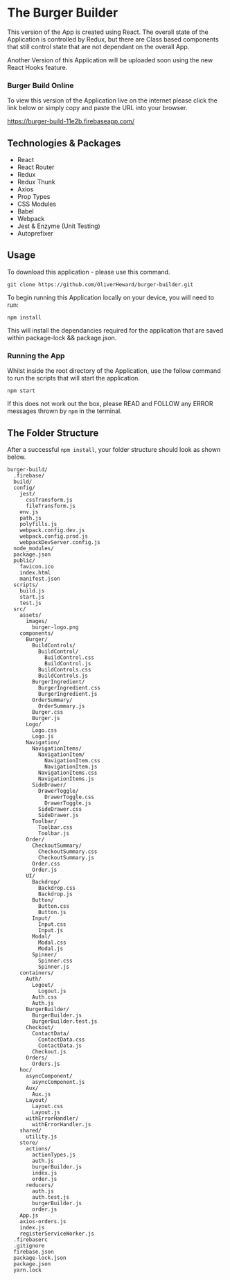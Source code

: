 # The Burger Builder

This version of the App is created using React. The overall state of the Application is controlled by Redux, but there are Class based components that still control state that are not dependant on the overall App.

Another Version of this Application will be uploaded soon using the new React Hooks feature.

### Burger Build Online

To view this version of the Application live on the internet please click the link below or simply copy and paste the URL into your browser.

https://burger-build-11e2b.firebaseapp.com/

## Technologies & Packages

- React
- React Router
- Redux
- Redux Thunk
- Axios
- Prop Types
- CSS Modules
- Babel
- Webpack
- Jest & Enzyme (Unit Testing)
- Autoprefixer

## Usage

To download this application - please use this command.

` git clone https://github.com/OliverHeward/burger-builder.git `

To begin running this Application locally on your device, you will need to run:
```
npm install
```
This will install the dependancies required for the application that are saved within package-lock && package.json.

### Running the App

Whilst inside the root directory of the Application, use the follow command to run the scripts that will start the application.

` npm start `

If this does not work out the box, please READ and FOLLOW any ERROR messages thrown by `npm` in the terminal.

## The Folder Structure

After a successful `npm install`, your folder structure should look as shown below.

```
burger-build/
  .firebase/
  build/
  config/
    jest/
      cssTransform.js
      fileTransform.js
    env.js
    path.js
    polyfills.js
    webpack.config.dev.js
    webpack.config.prod.js
    webpackDevServer.config.js
  node_modules/
  package.json
  public/
    favicon.ico
    index.html
    manifest.json
  scripts/
    build.js
    start.js
    test.js
  src/
    assets/
      images/
        burger-logo.png
    components/
      Burger/
        BuildControls/
          BuildControl/
            BuildControl.css
            BuildControl.js
          BuildControls.css
          BuildControls.js
        BurgerIngredient/
          BurgerIngredient.css
          BurgerIngredient.js
        OrderSummary/
          OrderSummary.js
        Burger.css
        Burger.js
      Logo/
        Logo.css
        Logo.js
      Navigation/
        NavigationItems/
          NavigationItem/
            NavigationItem.css
            NavigationItem.js
          NavigationItems.css
          NavigationItems.js
        SideDrawer/
          DrawerToggle/
            DrawerToggle.css
            DrawerToggle.js
          SideDrawer.css
          SideDrawer.js
        Toolbar/
          Toolbar.css
          Toolbar.js
      Order/
        CheckoutSummary/
          CheckoutSummary.css
          CheckoutSummary.js
        Order.css
        Order.js
      UI/
        Backdrop/
          Backdrop.css
          Backdrop.js
        Button/
          Button.css
          Button.js
        Input/
          Input.css
          Input.js
        Modal/
          Modal.css
          Modal.js
        Spinner/
          Spinner.css
          Spinner.js
    containers/
      Auth/
        Logout/
          Logout.js
        Auth.css
        Auth.js
      BurgerBuilder/
        BurgerBuilder.js
        BurgerBuilder.test.js
      Checkout/
        ContactData/
          ContactData.css
          ContactData.js
        Checkout.js
      Orders/
        Orders.js
    hoc/
      asyncComponent/
        asyncComponent.js
      Aux/
        Aux.js
      Layout/
        Layout.css
        Layout.js
      withErrorHandler/
        withErrorHandler.js
    shared/
      utility.js
    store/
      actions/
        actionTypes.js
        auth.js
        burgerBuilder.js
        index.js
        order.js
      reducers/
        auth.js
        auth.test.js
        burgerBuilder.js
        order.js
    App.js
    axios-orders.js
    index.js
    registerServiceWorker.js
  .firebaserc
  .gitignore
  firebase.json
  package-lock.json
  package.json
  yarn.lock
```
